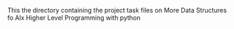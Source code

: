 This the directory containing the project task files on More Data Structures fo Alx Higher Level Programming with python

